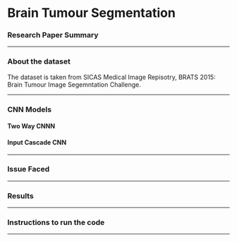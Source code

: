 # Brain Tumour Segmentation

### Research Paper Summary

---

### About the dataset
The dataset is taken from SICAS Medical Image Repisotry, BRATS 2015: Brain Tumour Image Segemntation Challenge.

---

### CNN Models 
#### Two Way CNNN

#### Input Cascade CNN

---

### Issue Faced

---

### Results

---

### Instructions to run the code

---

